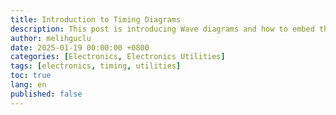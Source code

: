 ```yaml
---
title: Introduction to Timing Diagrams
description: This post is introducing Wave diagrams and how to embed them
author: melihguclu
date: 2025-01-19 00:00:00 +0800
categories: [Electronics, Electronics Utilities]
tags: [electronics, timing, utilities]
toc: true
lang: en
published: false
---
```


